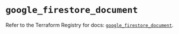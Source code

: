 # `google_firestore_document`

Refer to the Terraform Registry for docs: [`google_firestore_document`](https://registry.terraform.io/providers/hashicorp/google-beta/6.12.0/docs/resources/google_firestore_document).
